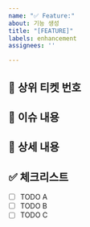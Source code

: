 ```yaml
---
name: "✅ Feature:"
about: 기능 생성
title: "[FEATURE]"
labels: enhancement
assignees: ''

---
```


## 📄 상위 티켓 번호


## 📄 이슈 내용

<!--- 기능에 대한 요약 설명을 작성해 주세요. -->

## 📝 상세 내용

<!--- 기능 추가와 관련된 상세 내용을 작성해 주세요. -->

## ✅ 체크리스트

- [ ] TODO A
- [ ] TODO B
- [ ] TODO C
